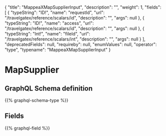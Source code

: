 {
  "title": "MappeaXMapSupplierInput",
  "description": "",
  "weight": 1,
  "fields": [
    {
      "typeString": "ID!",
      "name": "requestId",
      "url": "/travelgatex/reference/scalars/id",
      "description": "",
      "args": null
    },
    {
      "typeString": "ID!",
      "name": "access",
      "url": "/travelgatex/reference/scalars/id",
      "description": "",
      "args": null
    },
    {
      "typeString": "Int!",
      "name": "fileId",
      "url": "/travelgatex/reference/scalars/int",
      "description": "",
      "args": null
    }
  ],
  "deprecatedFields": null,
  "requireby": null,
  "enumValues": null,
  "operator": "type",
  "typename": "MappeaXMapSupplierInput"
}
# MapSupplier
## GraphQL Schema definition

{{% graphql-schema-type %}}

## Fields

{{% graphql-field %}}
